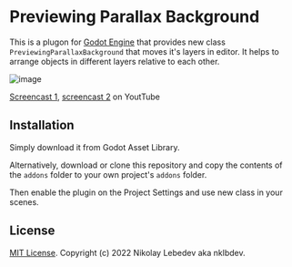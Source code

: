 # Previewing Parallax Background

This is a plugon for [Godot Engine](https://godotengine.org) that provides new class `PreviewingParallaxBackground` that moves it's layers in editor.
It helps to arrange objects in different layers relative to each other.

![image](https://user-images.githubusercontent.com/7024016/199620295-c262ec32-b0e0-4714-838a-1962dfb03978.png)

[Screencast 1](https://youtu.be/tyV430TscKY), [screencast 2](https://youtu.be/2URnLwGletk) on YoutTube

## Installation

Simply download it from Godot Asset Library.

Alternatively, download or clone this repository and copy the contents of the
`addons` folder to your own project's `addons` folder.

Then enable the plugin on the Project Settings and use new class in your scenes.

## License

[MIT License](LICENSE). Copyright (c) 2022 Nikolay Lebedev aka nklbdev.
